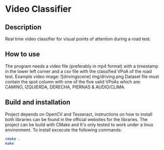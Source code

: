 # Video Classifier
## Description
Real time video classifier for visual points of attention during a road test.
## How to use
The program needs a video file (preferably in mp4 format) with a timestamp in the lower left corner and a csv file with the classified VPoA of the road test.
Example video image:
![drivingscene] img/driving.png
Dataset file must contain the spot column with one of the five valid VPoAs which are: CAMINO, IZQUIERDA, DERECHA, PIERNAS & AUDIO/CLIMA.
## Build and installation
Project depends on OpenCV and Tesseract, instructions on how to install both libraries can be found in the official websites for the libraries.
The project can be build with CMake and It's only tested to work under a linux environment.
To install excecute the following commands:
```bash 
cmake .
make
```
